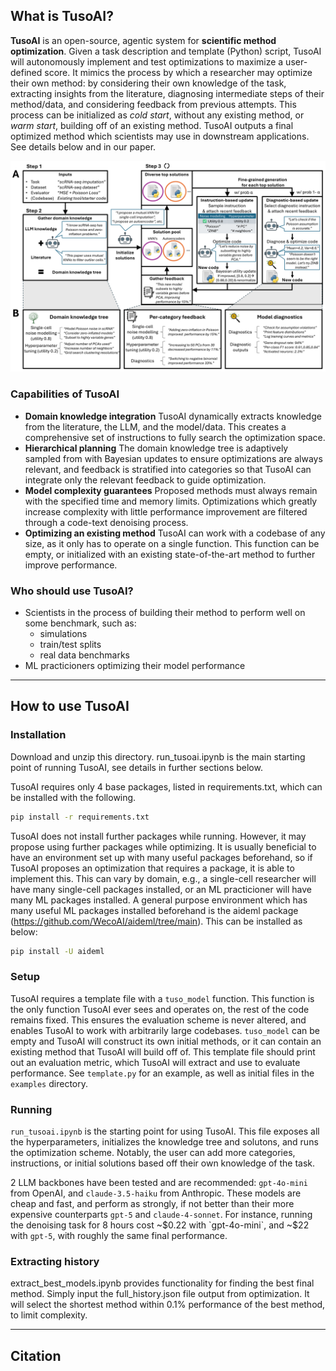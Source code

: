## What is TusoAI?

**TusoAI** is an open-source, agentic system for **scientific method optimization**. Given a task description and template (Python) script, TusoAI will autonomously implement and test optimizations to maximize a user-defined score. It mimics the process by which a researcher may optimize their own method: by considering their own knowledge of the task, extracting insights from the literature, diagnosing intermediate steps of their method/data, and considering feedback from previous attempts. This process can be initialized as _cold start_, without any existing method, or _warm start_, building off of an existing method. TusoAI outputs a final optimized method which scientists may use in downstream applications. See details below and in our paper.

![TusoAI overview](method_overview.png)

### Capabilities of TusoAI

- **Domain knowledge integration** TusoAI dynamically extracts knowledge from the literature, the LLM, and the model/data. This creates a comprehensive set of instructions to fully search the optimization space.
- **Hierarchical planning** The domain knowledge tree is adaptively sampled from with Bayesian updates to ensure optimizations are always relevant, and feedback is stratified into categories so that TusoAI can integrate only the relevant feedback to guide optimization. 
- **Model complexity guarantees** Proposed methods must always remain with the specified time and memory limits. Optimizations which greatly increase complexity with little performance improvement are filtered through a code-text denoising process.
- **Optimizing an existing method** TusoAI can work with a codebase of any size, as it only has to operate on a single function. This function can be empty, or initialized with an existing state-of-the-art method to further improve performance.

### Who should use TusoAI?

- Scientists in the process of building their method to perform well on some benchmark, such as:  
  - simulations  
  - train/test splits  
  - real data benchmarks  
- ML practicioners optimizing their model performance

---

## How to use TusoAI

### Installation

Download and unzip this directory. run_tusoai.ipynb is the main starting point of running TusoAI, see details in further sections below.

TusoAI requires only 4 base packages, listed in requirements.txt, which can be installed with the following.

```bash
pip install -r requirements.txt
```

TusoAI does not install further packages while running. However, it may propose using further packages while optimizing. It is usually beneficial to have an environment set up with many useful packages beforehand, so if TusoAI proposes an optimization that requires a package, it is able to implement this. This can vary by domain, e.g., a single-cell researcher will have many single-cell packages installed, or an ML practicioner will have many ML packages installed. A general purpose environment which has many useful ML packages installed beforehand is the aideml package (https://github.com/WecoAI/aideml/tree/main). This can be installed as below:

```bash
pip install -U aideml
```

### Setup

TusoAI requires a template file with a `tuso_model` function. This function is the only function TusoAI ever sees and operates on, the rest of the code remains fixed. This ensures the evaluation scheme is never altered, and enables TusoAI to work with arbitrarily large codebases. `tuso_model` can be empty and TusoAI will construct its own initial methods, or it can contain an existing method that TusoAI will build off of. This template file should print out an evaluation metric, which TusoAI will extract and use to evaluate performance. See `template.py` for an example, as well as initial files in the `examples` directory.


### Running

`run_tusoai.ipynb` is the starting point for using TusoAI. This file exposes all the hyperparameters, initializes the knowledge tree and solutons, and runs the optimization scheme. Notably, the user can add more categories, instructions, or initial solutions based off their own knowledge of the task. 

2 LLM backbones have been tested and are recommended: `gpt-4o-mini` from OpenAI, and `claude-3.5-haiku` from Anthropic. These models are cheap and fast, and perform as strongly, if not better than their more expensive counterparts `gpt-5` and `claude-4-sonnet`. For instance, running the denoising task for 8 hours cost ~$0.22 with `gpt-4o-mini`, and ~$22 with `gpt-5`, with roughly the same final performance.

### Extracting history

extract_best_models.ipynb provides functionality for finding the best final method. Simply input the full_history.json file output from optimization. It will select the shortest method within 0.1% performance of the best method, to limit complexity.

---

## Citation
